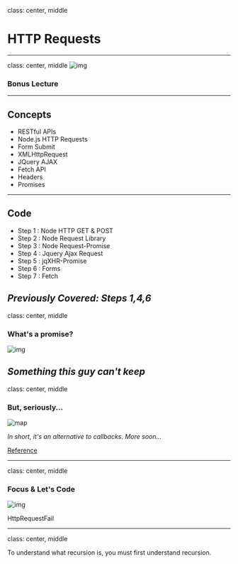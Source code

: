 class: center, middle

# HTTP Requests


---
class: center, middle
![img](https://media.giphy.com/media/pVO3URI3GoSSk/giphy.gif)
### Bonus Lecture

---
## Concepts
- RESTful APIs
- Node.js HTTP Requests
- Form Submit
- XMLHttpRequest  
- JQuery AJAX
- Fetch API  
- Headers
- Promises

---
## Code
- Step 1 : Node HTTP GET & POST 
- Step 2 : Node Request Library
- Step 3 : Node Request-Promise
- Step 4 : Jquery Ajax Request
- Step 5 : jqXHR-Promise
- Step 6 : Forms 
- Step 7 : Fetch

*Previously Covered: Steps 1,4,6*
---
class: center, middle

### What's a promise? 
![img](http://i2.cdn.cnn.com/cnnnext/dam/assets/170301141317-donald-trump-0228-large-169.jpg)

*Something this guy can't keep*
---
class: center, middle
### But, seriously...
![map](https://mdn.mozillademos.org/files/8633/promises.png)

*In short, it's an alternative to callbacks. More soon...*

[Reference](https://developer.mozilla.org/en-US/docs/Web/JavaScript/Reference/Global_Objects/Promise)

---
class: center, middle

### Focus & Let's Code
![img](https://media.giphy.com/media/2Faz1ANKPPUY4XhT2/giphy.gif)

HttpRequestFail

---
class: center, middle

To understand what recursion is, you must first understand recursion.